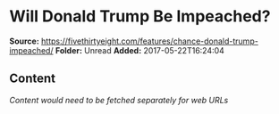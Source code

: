 # Will Donald Trump Be Impeached?

**Source:** https://fivethirtyeight.com/features/chance-donald-trump-impeached/
**Folder:** Unread
**Added:** 2017-05-22T16:24:04




## Content
*Content would need to be fetched separately for web URLs*
